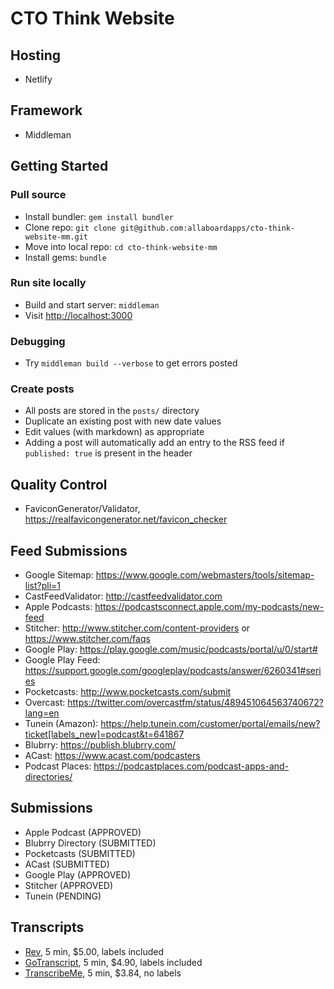 # CTO Think Website

## Hosting

* Netlify

## Framework

* Middleman

## Getting Started

### Pull source

* Install bundler: `gem install bundler`
* Clone repo: `git clone git@github.com:allaboardapps/cto-think-website-mm.git`
* Move into local repo: `cd cto-think-website-mm`
* Install gems: `bundle`

### Run site locally

* Build and start server: `middleman`
* Visit [http://localhost:3000](http://localhost:3000)

### Debugging

* Try `middleman build --verbose` to get errors posted

### Create posts

* All posts are stored in the `posts/` directory
* Duplicate an existing post with new date values
* Edit values (with markdown) as appropriate
* Adding a post will automatically add an entry to the RSS feed if `published: true` is present in the header

## Quality Control

* FaviconGenerator/Validator, https://realfavicongenerator.net/favicon_checker

## Feed Submissions

* Google Sitemap: https://www.google.com/webmasters/tools/sitemap-list?pli=1
* CastFeedValidator: http://castfeedvalidator.com
* Apple Podcasts: https://podcastsconnect.apple.com/my-podcasts/new-feed
* Stitcher: http://www.stitcher.com/content-providers or https://www.stitcher.com/faqs
* Google Play: https://play.google.com/music/podcasts/portal/u/0/start#
* Google Play Feed: https://support.google.com/googleplay/podcasts/answer/6260341#series
* Pocketcasts: http://www.pocketcasts.com/submit
* Overcast: https://twitter.com/overcastfm/status/489451064563740672?lang=en
* Tunein (Amazon): https://help.tunein.com/customer/portal/emails/new?ticket[labels_new]=podcast&t=641867
* Blubrry: https://publish.blubrry.com/
* ACast: https://www.acast.com/podcasters
* Podcast Places: https://podcastplaces.com/podcast-apps-and-directories/

## Submissions

* Apple Podcast (APPROVED)
* Blubrry Directory (SUBMITTED)
* Pocketcasts (SUBMITTED)
* ACast (SUBMITTED)
* Google Play (APPROVED)
* Stitcher (APPROVED)
* Tunein (PENDING)

## Transcripts

* [Rev](https://www.rev.com), 5 min, $5.00, labels included
* [GoTranscript](https://gotranscript.com), 5 min, $4.90, labels included
* [TranscribeMe](https://newportal.transcribeme.com), 5 min, $3.84, no labels
